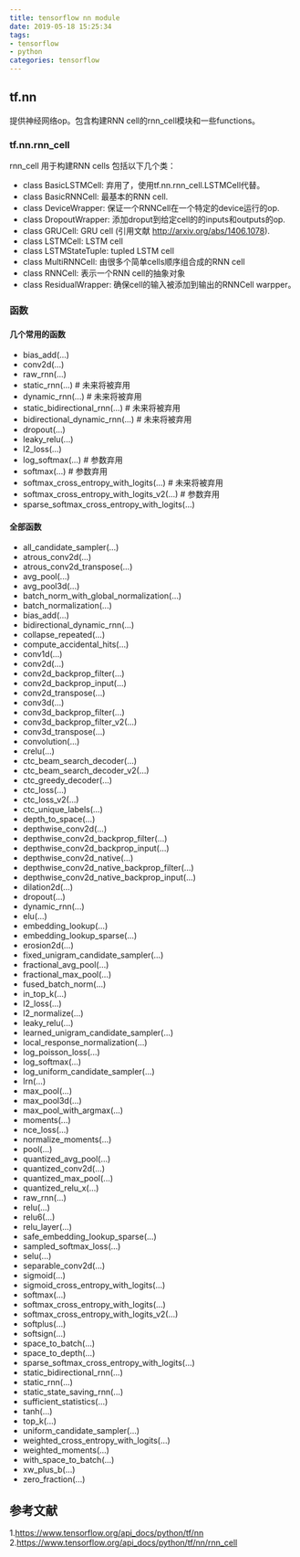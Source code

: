 ```yaml
---
title: tensorflow nn module
date: 2019-05-18 15:25:34
tags:
- tensorflow
- python
categories: tensorflow
---
```

	
## tf.nn
提供神经网络op。包含构建RNN cell的rnn_cell模块和一些functions。

### tf.nn.rnn_cell
rnn_cell 用于构建RNN cells
包括以下几个类：
- class BasicLSTMCell: 弃用了，使用tf.nn.rnn_cell.LSTMCell代替。
- class BasicRNNCell: 最基本的RNN cell.
- class DeviceWrapper: 保证一个RNNCell在一个特定的device运行的op.
- class DropoutWrapper: 添加droput到给定cell的的inputs和outputs的op.
- class GRUCell: GRU cell (引用文献 http://arxiv.org/abs/1406.1078).
- class LSTMCell: LSTM cell 
- class LSTMStateTuple: tupled LSTM cell
- class MultiRNNCell: 由很多个简单cells顺序组合成的RNN cell 
- class RNNCell: 表示一个RNN cell的抽象对象
- class ResidualWrapper: 确保cell的输入被添加到输出的RNNCell warpper。

### 函数
#### 几个常用的函数
- bias_add(...)
- conv2d(...)
- raw_rnn(...)
- static_rnn(...) # 未来将被弃用
- dynamic_rnn(...) # 未来将被弃用
- static_bidirectional_rnn(...) # 未来将被弃用
- bidirectional_dynamic_rnn(...) # 未来将被弃用
- dropout(...)
- leaky_relu(...)
- l2_loss(...)
- log_softmax(...) # 参数弃用
- softmax(...) # 参数弃用
- softmax_cross_entropy_with_logits(...)	# 未来将被弃用
- softmax_cross_entropy_with_logits_v2(...) # 参数弃用
- sparse_softmax_cross_entropy_with_logits(...)

#### 全部函数
- all_candidate_sampler(...)
- atrous_conv2d(...)
- atrous_conv2d_transpose(...)
- avg_pool(...)
- avg_pool3d(...)
- batch_norm_with_global_normalization(...)
- batch_normalization(...)
- bias_add(...)
- bidirectional_dynamic_rnn(...)
- collapse_repeated(...)
- compute_accidental_hits(...)
- conv1d(...)
- conv2d(...)
- conv2d_backprop_filter(...)
- conv2d_backprop_input(...)
- conv2d_transpose(...)
- conv3d(...)
- conv3d_backprop_filter(...)
- conv3d_backprop_filter_v2(...)
- conv3d_transpose(...)
- convolution(...)
- crelu(...)
- ctc_beam_search_decoder(...)
- ctc_beam_search_decoder_v2(...)
- ctc_greedy_decoder(...)
- ctc_loss(...)
- ctc_loss_v2(...)
- ctc_unique_labels(...)
- depth_to_space(...)
- depthwise_conv2d(...)
- depthwise_conv2d_backprop_filter(...)
- depthwise_conv2d_backprop_input(...)
- depthwise_conv2d_native(...)
- depthwise_conv2d_native_backprop_filter(...)
- depthwise_conv2d_native_backprop_input(...)
- dilation2d(...)
- dropout(...)
- dynamic_rnn(...)
- elu(...)
- embedding_lookup(...)
- embedding_lookup_sparse(...)
- erosion2d(...)
- fixed_unigram_candidate_sampler(...)
- fractional_avg_pool(...)
- fractional_max_pool(...)
- fused_batch_norm(...)
- in_top_k(...)
- l2_loss(...)
- l2_normalize(...)
- leaky_relu(...)
- learned_unigram_candidate_sampler(...)
- local_response_normalization(...)
- log_poisson_loss(...)
- log_softmax(...)
- log_uniform_candidate_sampler(...)
- lrn(...)
- max_pool(...)
- max_pool3d(...)
- max_pool_with_argmax(...)
- moments(...)
- nce_loss(...)
- normalize_moments(...)
- pool(...)
- quantized_avg_pool(...)
- quantized_conv2d(...)
- quantized_max_pool(...)
- quantized_relu_x(...)
- raw_rnn(...)
- relu(...)
- relu6(...)
- relu_layer(...)
- safe_embedding_lookup_sparse(...)
- sampled_softmax_loss(...)
- selu(...)
- separable_conv2d(...)
- sigmoid(...)
- sigmoid_cross_entropy_with_logits(...)
- softmax(...)
- softmax_cross_entropy_with_logits(...)
- softmax_cross_entropy_with_logits_v2(...)
- softplus(...)
- softsign(...)
- space_to_batch(...)
- space_to_depth(...)
- sparse_softmax_cross_entropy_with_logits(...)
- static_bidirectional_rnn(...)
- static_rnn(...)
- static_state_saving_rnn(...)
- sufficient_statistics(...)
- tanh(...)
- top_k(...)
- uniform_candidate_sampler(...)
- weighted_cross_entropy_with_logits(...)
- weighted_moments(...)
- with_space_to_batch(...)
- xw_plus_b(...)
- zero_fraction(...)

## 参考文献
1.https://www.tensorflow.org/api_docs/python/tf/nn
2.https://www.tensorflow.org/api_docs/python/tf/nn/rnn_cell
